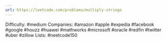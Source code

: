 ```yaml
---
url: https://leetcode.com/problems/multiply-strings
---
```


Difficulty: #medium
Companies: #amazon #apple #expedia #facebook #google #houzz #huawei #mathworks #microsoft #oracle #redfin #twitter #uber #zillow
Lists: #neetcode150
